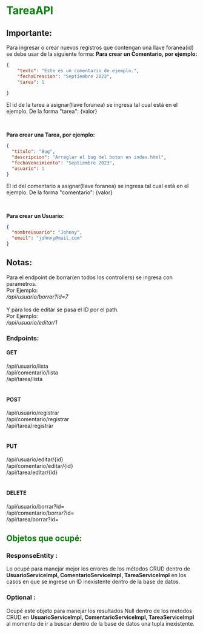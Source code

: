 <h1 style="color: green">TareaAPI</h1>
<h2>Importante: </h2>
<p>Para ingresar o crear nuevos registros que contengan una llave foranea(id) se debe usar de la siguiente forma: 
<strong>Para crear un Comentario, por ejemplo:</strong> </p>

```JSON
{
    "texto": "Este es un comentario de ejemplo.",
    "fechaCreacion": "Septiembre 2023",
    "tarea": 1
    
}
```
<p>El id de la tarea a asignar(llave foranea) se ingresa tal cual está en el ejemplo.
De la forma "tarea": {valor}</p><br>

<p><strong>Para crear una Tarea, por ejemplo:</strong></p>

```JSON
{
  "titulo": "Bug",
  "descripcion": "Arreglar el bug del boton en index.html",
  "fechaVencimiento": "Septiembre 2023",
  "usuario": 1
}
```
<p>El id del comentario a asignar(llave foranea) se ingresa tal cual está en el ejemplo.
De la forma "comentario": {valor}</p><br>

<p><strong>Para crear un Usuario:</strong> </p>

```JSON
{
  "nombreUsuario": "Johnny",
  "email": "johnny@mail.com"
}
```

<h2>Notas:</h2>
<p>Para el endpoint de borrar(en todos los controllers) se ingresa con parametros.<br>
Por Ejemplo:<br><i>/api/usuario/borrar?id=7</i><br><br>
Y para los de editar se pasa el ID por el path.<br>
Por Ejemplo:<br>
<i>/api/usuario/editar/1</i></p>

<h3>Endpoints:</h3>
<h4>GET</h4>
<span>/api/usuario/lista</span><br>
<span>/api/comentario/lista</span><br>
<span>/api/tarea/lista</span><br><br>
<h4>POST</h4>
<span>/api/usuario/registrar</span><br>
<span>/api/comentario/registrar</span><br>
<span>/api/tarea/registrar</span><br><br>
<h4>PUT</h4>
<span>/api/usuario/editar/{id}</span><br>
<span>/api/comentario/editar/{id}</span><br>
<span>/api/tarea/editar/{id}</span><br><br>
<h4>DELETE</h4>
<span>/api/usuario/borrar?id=</span><br>
<span>/api/comentario/borrar?id=</span><br>
<span>/api/tarea/borrar?id=</span><br>





<h2 style="color: green">Objetos que ocupé:</h2>
<h3>ResponseEntity<?> : </h3>
<p>Lo ocupé para manejar mejor los errores de los métodos CRUD dentro de <strong>UsuarioServiceImpl, ComentarioServiceImpl, TareaServiceImpl</strong> en los casos en que se ingrese un ID inexistente dentro de la base de datos.</p>

<h3>Optional<?> :</h3>
<p>Ocupé este objeto para manejar los resultados Null dentro de los metodos CRUD en <strong>UsuarioServiceImpl, ComentarioServiceImpl, TareaServiceImpl</strong> al momento de ir a buscar dentro de la base de datos una tupla inexistente.</p>
